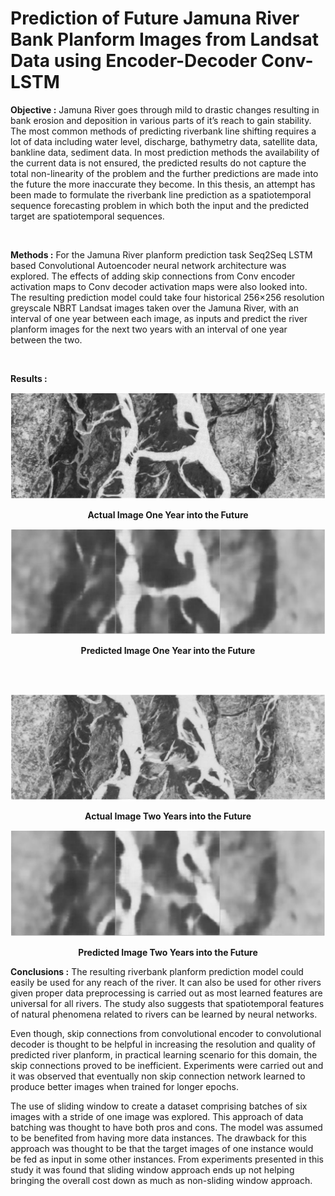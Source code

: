 # Prediction of Future Jamuna River Bank Planform Images from Landsat Data using Encoder-Decoder Conv-LSTM 

**Objective :** Jamuna River goes through mild to drastic changes resulting in bank erosion and deposition in various parts of it’s reach to gain stability. The most common methods of predicting riverbank line shifting requires a lot of data including water level, discharge, bathymetry data, satellite data, bankline data, sediment data. In most prediction methods the availability of the current data is not ensured, the predicted results do not capture the total non-linearity of the problem and the further predictions are made into the future the more inaccurate they become. In this thesis, an attempt has been made to formulate the riverbank line prediction as a spatiotemporal sequence forecasting problem in which both the input and the predicted target are spatiotemporal sequences. 

<br>

**Methods :** For the Jamuna River planform prediction task Seq2Seq LSTM based Convolutional Autoencoder neural network architecture was explored. The effects of adding skip connections from Conv encoder activation maps to Conv decoder activation maps were also looked into. The resulting prediction model could take four historical 256×256 resolution greyscale NBRT Landsat images taken over the Jamuna River, with an interval of one year between each image, as inputs and predict the river planform images for the next two years with an interval of one year between the two.

<br>

**Results :**

![alt text](https://github.com/antorhasan/BScthesis_bank_image_prediction/blob/master/pngs/org1.png)
<p align="center">
  <b>Actual Image One Year into the Future</b><br>
</p>



![alt text](https://github.com/antorhasan/BScthesis_bank_image_prediction/blob/master/pngs/pre1.png)
<p align="center">
  <b>Predicted Image One Year into the Future</b><br>
</p>

<br>
<br>


![alt text](https://github.com/antorhasan/BScthesis_bank_image_prediction/blob/master/pngs/org2.png)
<p align="center">
  <b>Actual Image Two Years into the Future</b><br>
</p>



![alt text](https://github.com/antorhasan/BScthesis_bank_image_prediction/blob/master/pngs/pre2.png)
<p align="center">
  <b>Predicted Image Two Years into the Future</b><br>
</p>



**Conclusions :** The resulting riverbank planform prediction model could easily be used for any reach of the river. It can also be used for other rivers given proper data preprocessing is carried out as most learned features are universal for all rivers. The study also suggests that spatiotemporal features of natural phenomena related to rivers can be learned by neural networks.

Even though, skip connections from convolutional encoder to convolutional decoder is thought to be helpful in increasing the resolution and quality of predicted river planform, in practical learning scenario for this domain, the skip connections proved to be inefficient. Experiments were carried out and it was observed that eventually non skip connection network learned to produce better images when trained for longer epochs.

The use of sliding window to create a dataset comprising batches of six images with a stride of one image was explored. This approach of data batching was thought to have both pros and cons. The model was assumed to be benefited from having more data instances. The drawback for this approach was thought to be that the target images of one instance would be fed as input in some other instances. From experiments presented in this study it was found that sliding window approach ends up not helping bringing the overall cost down as much as non-sliding window approach.
